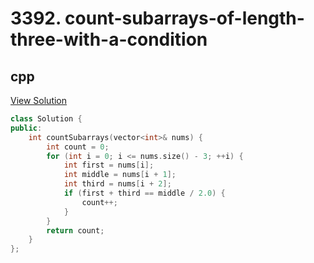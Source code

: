 # 3392. count-subarrays-of-length-three-with-a-condition

## cpp

[View Solution](3392-count-subarrays-of-length-three-with-a-condition.cpp)


```cpp
class Solution {
public:
    int countSubarrays(vector<int>& nums) {
        int count = 0;
        for (int i = 0; i <= nums.size() - 3; ++i) {
            int first = nums[i];
            int middle = nums[i + 1];
            int third = nums[i + 2];
            if (first + third == middle / 2.0) {
                count++;
            }
        }
        return count;
    }
};
```
